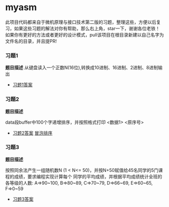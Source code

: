 # myasm
 此项目代码都来自于微机原理与接口技术第二版的习题，整理这些，方便以后复习，如果这些习题的解法对你有帮助，那么右上角，star一下，谢谢各位老铁！
如果你有更好的方法或者更好的设计模式，pull该项目在根目录新建以自己名字为文件名的目录，并且提PR!
### 习题1

**题目描述**
从键盘读入一个正数N(16位),转换成10进制、16进制、2进制、8进制输出

- [习题1答案]("https://github.com/StormMaybin/myasm/blob/master/src/test1.asm")


### 习题2

**题目描述**

data段buffer中100个字递增排序，并按照格式打印 <数据1>  <原序号>

- [习题2答案]("https://github.com/StormMaybin/myasm/blob/master/src/test2.asm")
[冒泡排序]("https://github.com/StormMaybin/myasm/blob/master/src/bubble.asm")

### 习题3

**题目描述**

按照同余法产生一组随机数N (1 < N<= 50)，并按N+50赋值给45名同学的5门课程的成绩，要求编程实现计算每个
同学的平均成绩，并根据平均成绩统计全班的各等级的人数: A=>90~100, B=>80~89, C=>70~79, D=>66~69, E=>60~65, F=>0~59

- [习题3答案]("https://github.com/StormMaybin/myasm/blob/master/src/test3.asm")

